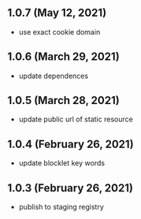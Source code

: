 ## 1.0.7 (May 12, 2021)

- use exact cookie domain

## 1.0.6 (March 29, 2021)

- update dependences

## 1.0.5 (March 28, 2021)

- update public url of static resource

## 1.0.4 (February 26, 2021)

- update blocklet key words

## 1.0.3 (February 26, 2021)

- publish to staging registry
